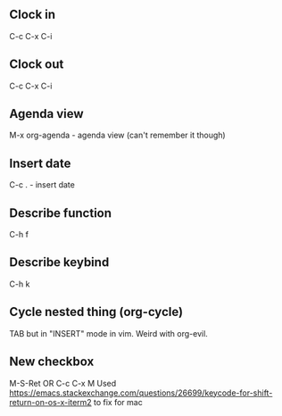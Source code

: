 ## Clock in
C-c C-x C-i
## Clock out
C-c C-x C-i
## Agenda view
M-x org-agenda - agenda view (can't remember it though)
## Insert date
C-c . - insert date
## Describe function
C-h f
## Describe keybind
C-h k
## Cycle nested thing (org-cycle)
TAB but in "INSERT" mode in vim. Weird with org-evil.
## New checkbox
M-S-Ret OR C-c C-x M
Used https://emacs.stackexchange.com/questions/26699/keycode-for-shift-return-on-os-x-iterm2 to fix for mac
